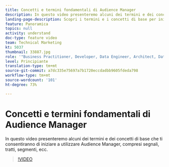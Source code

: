 ```yaml
---
title: Concetti e termini fondamentali di Audience Manager
description: In questo video presenteremo alcuni dei termini e dei concetti di base che ti consentiranno di iniziare a utilizzare Audience Manager, compresi segnali, tratti, segmenti, ecc.
landing-page-description: Scopri i termini e i concetti di base per iniziare a utilizzare Audience Manager, inclusi segnali, caratteristiche, segmenti e molto altro.
feature: Panoramica
topics: null
activity: understand
doc-type: feature video
team: Technical Marketing
kt: 5037
thumbnail: 33887.jpg
role: '"Business Practitioner, Developer, Data Engineer, Architect, Data Architect, Administrator, Leader"'
level: Principiante
translation-type: tm+mt
source-git-commit: a7dc335e75697a7b1720eccdadbb9605fdeda798
workflow-type: tm+mt
source-wordcount: '101'
ht-degree: 73%

---
```



# Concetti e termini fondamentali di Audience Manager

In questo video presenteremo alcuni dei termini e dei concetti di base che ti consentiranno di iniziare a utilizzare Audience Manager, compresi segnali, tratti, segmenti, ecc.

>[!VIDEO](https://video.tv.adobe.com/v/33887/?quality=12)
